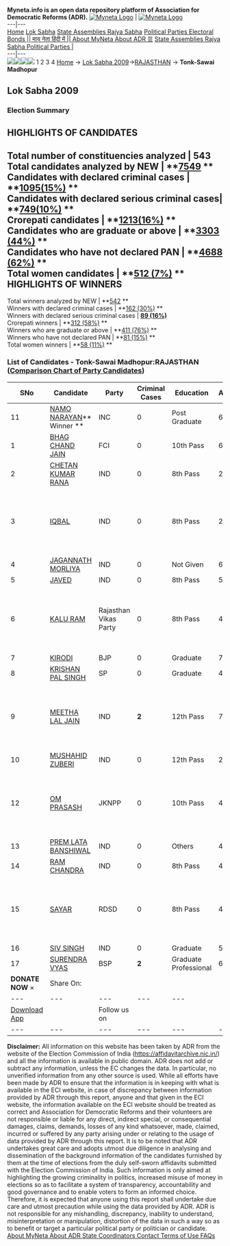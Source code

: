 **Myneta.info is an open data repository platform of Association for Democratic Reforms (ADR).**
[![Myneta Logo](https://www.myneta.info/lib/img/myneta-logo.png)](https://www.myneta.info/) | [![Myneta Logo](https://www.myneta.info/lib/img/adr-logo.png)](https://adrindia.org)  
---|---  
[Home](https://www.myneta.info/) [Lok Sabha](https://www.myneta.info/#ls "Lok Sabha") [ State Assemblies ](https://www.myneta.info/#sa "State Assemblies") [Rajya Sabha](https://www.myneta.info/#rs "Rajya Sabha") [Political Parties ](https://www.myneta.info/party "Political Parties") [ Electoral Bonds ](https://www.myneta.info/electoral_bonds "Electoral Bonds") [ || माय नेता हिंदी में || ](https://translate.google.co.in/translate?prev=hp&hl=en&js=y&u=www.myneta.info&sl=en&tl=hi&history_state0=) [ About MyNeta ](https://adrindia.org/content/about-myneta) [ About ADR ](https://adrindia.org/about-adr/who-we-are) [☰](javascript:void\(0\))
[ State Assemblies ](https://www.myneta.info/#sa "State Assemblies") [ Rajya Sabha ](https://www.myneta.info/#rs "Rajya Sabha") [ Political Parties ](https://www.myneta.info/party "Political Parties")
|   
---|---  
![](https://www.myneta.info/lib/img/banner/banner-1.png)![](https://www.myneta.info/lib/img/banner/banner-2.png)![](https://www.myneta.info/lib/img/banner/banner-3.png)![](https://www.myneta.info/lib/img/banner/banner-4.png)
1  2  3  4 
[Home](https://www.myneta.info/) → [Lok Sabha 2009](https://www.myneta.info/ls2009/)→[RAJASTHAN](https://www.myneta.info/ls2009/index.php?action=show_constituencies&state_id=20) → **Tonk-Sawai Madhopur**
### 
## Lok Sabha 2009
###  Election Summary 
HIGHLIGHTS OF CANDIDATES  
---  
Total number of constituencies analyzed |  543   
Total candidates analyzed by NEW | **[7549](https://www.myneta.info/ls2009/index.php?action=summary&subAction=candidates_analyzed&sort=candidate#summary) **  
Candidates with declared criminal cases | **[1095(15%)](https://www.myneta.info/ls2009/index.php?action=summary&subAction=crime&sort=candidate#summary) **  
Candidates with declared serious criminal cases| **[749(10%)](https://www.myneta.info/ls2009/index.php?action=summary&subAction=serious_crime&sort=candidate#summary) **  
Crorepati candidates | **[1213(16%)](https://www.myneta.info/ls2009/index.php?action=summary&subAction=crorepati&sort=candidate#summary) **  
Candidates who are graduate or above | **[3303 (44%)](https://www.myneta.info/ls2009/index.php?action=summary&subAction=education&sort=candidate#summary) **  
Candidates who have not declared PAN | **[4688 (62%)](https://www.myneta.info/ls2009/index.php?action=summary&subAction=without_pan&sort=candidate#summary) **  
Total women candidates | **[512 (7%)](https://www.myneta.info/ls2009/index.php?action=summary&subAction=women_candidate&sort=candidate#summary) **  
HIGHLIGHTS OF WINNERS  
---  
Total winners analyzed by NEW | **[542](https://www.myneta.info/ls2009/index.php?action=summary&subAction=winner_analyzed&sort=candidate#summary) **  
Winners with declared criminal cases | **[162 (30%)](https://www.myneta.info/ls2009/index.php?action=summary&subAction=winner_crime&sort=candidate#summary) **  
Winners with declared serious criminal cases | **[89 (16%)](https://www.myneta.info/ls2009/index.php?action=summary&subAction=winner_serious_crime&sort=candidate#summary)**  
Crorepati winners | **[312 (58%)](https://www.myneta.info/ls2009/index.php?action=summary&subAction=winner_crorepati&sort=candidate#summary) **  
Winners who are graduate or above | **[411 (76%)](https://www.myneta.info/ls2009/index.php?action=summary&subAction=winner_education&sort=candidate#summary) **  
Winners who have not declared PAN | **[81 (15%)](https://www.myneta.info/ls2009/index.php?action=summary&subAction=winner_without_pan&sort=candidate#summary) **  
Total women winners | **[58 (11%)](https://www.myneta.info/ls2009/index.php?action=summary&subAction=winner_women&sort=candidate#summary) **  
### List of Candidates - Tonk-Sawai Madhopur:RAJASTHAN ([Comparison Chart of Party Candidates](https://www.myneta.info/ls2009/comparisonchart.php?constituency_id=402))
SNo | Candidate| Party| Criminal Cases| Education| Age| Total Assets| Liabilities  
---|---|---|---|---|---|---|---  
11  | [NAMO NARAYAN](https://www.myneta.info/ls2009/candidate.php?candidate_id=6150)** Winner ** | INC | 0 | Post Graduate| 65 | Rs 60,06,236 ~ 60 Lacs+ | Rs 0 ~   
1  | [BHAG CHAND JAIN](https://www.myneta.info/ls2009/candidate.php?candidate_id=6082) | FCI | 0 | 10th Pass| 67 | Rs 26,24,000 ~ 26 Lacs+ | Rs 0 ~   
2  | [CHETAN KUMAR RANA](https://www.myneta.info/ls2009/candidate.php?candidate_id=4823) | IND | 0 | 8th Pass| 28 | Rs 50,000 ~ 50 Thou+ | Rs 30,000 ~ 30 Thou+  
3  | [IQBAL](https://www.myneta.info/ls2009/candidate.php?candidate_id=6280) | IND | 0 | 8th Pass| 29 | ![](https://myneta.info/image_v2.php?myneta_folder=ls2009&candidate_id=6280&col=ta) | ![](https://myneta.info/image_v2.php?myneta_folder=ls2009&candidate_id=6280&col=lia)  
4  | [JAGANNATH MORLIYA](https://www.myneta.info/ls2009/candidate.php?candidate_id=7634) | IND | 0 | Not Given| 65 | Rs 2,60,000 ~ 2 Lacs+ | Rs 0 ~   
5  | [JAVED](https://www.myneta.info/ls2009/candidate.php?candidate_id=6281) | IND | 0 | 8th Pass| 50 | Rs 7,74,38,000 ~ 7 Crore+ | Rs 1,97,26,242 ~ 1 Crore+  
6  | [KALU RAM](https://www.myneta.info/ls2009/candidate.php?candidate_id=6282) | Rajasthan Vikas Party | 0 | 8th Pass| 47 | ![](https://myneta.info/image_v2.php?myneta_folder=ls2009&candidate_id=6282&col=ta) | ![](https://myneta.info/image_v2.php?myneta_folder=ls2009&candidate_id=6282&col=lia)  
7  | [KIRODI](https://www.myneta.info/ls2009/candidate.php?candidate_id=6149) | BJP | 0 | Graduate| 76 | Rs 10,16,668 ~ 10 Lacs+ | Rs 0 ~   
8  | [KRISHAN PAL SINGH](https://www.myneta.info/ls2009/candidate.php?candidate_id=7633) | SP | 0 | Graduate| 43 | Rs 1,88,18,000 ~ 1 Crore+ | Rs 11,50,000 ~ 11 Lacs+  
9  | [MEETHA LAL JAIN](https://www.myneta.info/ls2009/candidate.php?candidate_id=5844) | IND | **2** | 12th Pass| 70 | ![](https://myneta.info/image_v2.php?myneta_folder=ls2009&candidate_id=5844&col=ta) | ![](https://myneta.info/image_v2.php?myneta_folder=ls2009&candidate_id=5844&col=lia)  
10  | [MUSHAHID ZUBERI](https://www.myneta.info/ls2009/candidate.php?candidate_id=6079) | IND | 0 | 12th Pass| 29 | Rs 70,000 ~ 70 Thou+ | Rs 0 ~   
12  | [OM PRASASH](https://www.myneta.info/ls2009/candidate.php?candidate_id=6286) | JKNPP | 0 | 10th Pass| 47 | ![](https://myneta.info/image_v2.php?myneta_folder=ls2009&candidate_id=6286&col=ta) | ![](https://myneta.info/image_v2.php?myneta_folder=ls2009&candidate_id=6286&col=lia)  
13  | [PREM LATA BANSHIWAL](https://www.myneta.info/ls2009/candidate.php?candidate_id=6287) | IND | 0 | Others| 47 | Rs 1,21,36,907 ~ 1 Crore+ | Rs 0 ~   
14  | [RAM CHANDRA](https://www.myneta.info/ls2009/candidate.php?candidate_id=6080) | IND | 0 | 8th Pass| 47 | Rs 2,51,92,000 ~ 2 Crore+ | Rs 1,10,00,000 ~ 1 Crore+  
15  | [SAYAR](https://www.myneta.info/ls2009/candidate.php?candidate_id=6289) | RDSD | 0 | 8th Pass| 48 | ![](https://myneta.info/image_v2.php?myneta_folder=ls2009&candidate_id=6289&col=ta) | ![](https://myneta.info/image_v2.php?myneta_folder=ls2009&candidate_id=6289&col=lia)  
16  | [SIV SINGH](https://www.myneta.info/ls2009/candidate.php?candidate_id=6290) | IND | 0 | Graduate| 51 | Rs 1,45,89,000 ~ 1 Crore+ | Rs 0 ~   
17  | [SURENDRA VYAS](https://www.myneta.info/ls2009/candidate.php?candidate_id=6151) | BSP | **2** | Graduate Professional| 65 | Rs 28,40,500 ~ 28 Lacs+ | Rs 0 ~   
|  **DONATE NOW** × |  Share On:  | [](https://api.whatsapp.com/send?text=https%3A%2F%2Fmyneta.info%2Fpunjab2022%2Findex.php%3Faction%3Dshow_constituencies%26state_id%3D19) | [](https://www.facebook.com/sharer/sharer.php?u=https%3A%2F%2Fmyneta.info%2Fpunjab2022%2Findex.php%3Faction%3Dshow_constituencies%26state_id%3D19) | [](https://twitter.com/share?url=https%3A%2F%2Fmyneta.info%2Fpunjab2022%2Findex.php%3Faction%3Dshow_constituencies%26state_id%3D19)  
---|---|---|---|---  
| [ Download App ](https://play.google.com/store/apps/details?id=com.webrosoft.myneta1&pcampaignid=pcampaignidMKT-Other-global-all-co-prtnr-py-PartBadge-Mar2515-1) | [](https://play.google.com/store/apps/details?id=com.webrosoft.myneta1&pcampaignid=pcampaignidMKT-Other-global-all-co-prtnr-py-PartBadge-Mar2515-1) |  Follow us on  | [](https://www.facebook.com/adrindia.org/) | [](https://twitter.com/adrspeaks) | [](https://groups.google.com/g/national-election-watch?hl=en&pli=1) | [](https://www.instagram.com/adrspeaks/) | [](https://www.youtube.com/user/adrspeaks) | [](https://sharechat.com/profile/adrspeaks)  
---|---|---|---|---|---|---|---|---  
**Disclaimer:** All information on this website has been taken by ADR from the website of the Election Commission of India (https://affidavitarchive.nic.in/) and all the information is available in public domain. ADR does not add or subtract any information, unless the EC changes the data. In particular, no unverified information from any other source is used. While all efforts have been made by ADR to ensure that the information is in keeping with what is available in the ECI website, in case of discrepancy between information provided by ADR through this report, anyone and that given in the ECI website, the information available on the ECI website should be treated as correct and Association for Democratic Reforms and their volunteers are not responsible or liable for any direct, indirect special, or consequential damages, claims, demands, losses of any kind whatsoever, made, claimed, incurred or suffered by any party arising under or relating to the usage of data provided by ADR through this report. It is to be noted that ADR undertakes great care and adopts utmost due diligence in analysing and dissemination of the background information of the candidates furnished by them at the time of elections from the duly self-sworn affidavits submitted with the Election Commission of India. Such information is only aimed at highlighting the growing criminality in politics, increased misuse of money in elections so as to facilitate a system of transparency, accountability and good governance and to enable voters to form an informed choice. Therefore, it is expected that anyone using this report shall undertake due care and utmost precaution while using the data provided by ADR. ADR is not responsible for any mishandling, discrepancy, inability to understand, misinterpretation or manipulation, distortion of the data in such a way so as to benefit or target a particular political party or politician or candidate. 
[ About MyNeta ](https://adrindia.org/content/about-myneta) [ About ADR ](https://adrindia.org/about-adr/who-we-are) [ State Coordinators ](https://adrindia.org/about-adr/state-coordinators) [ Contact ](https://adrindia.org/contact-us) [ Terms of Use ](https://adrindia.org/content/adr-terms-use) [ FAQs ](https://adrindia.org/content/faqs)
